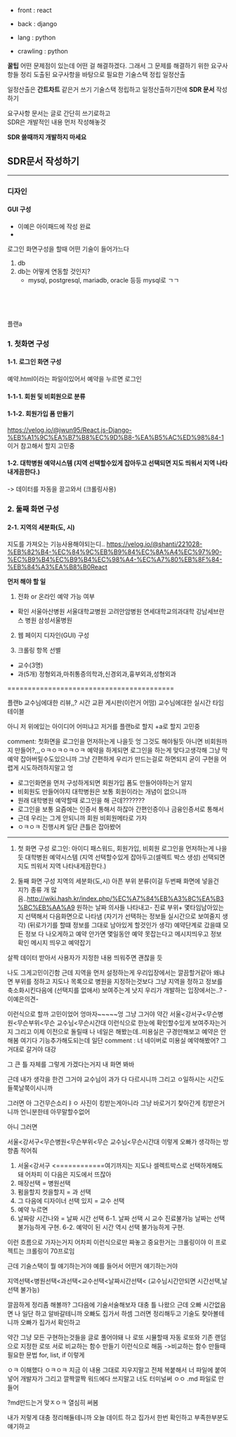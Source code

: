 * front : react
* back : django
* lang : python

* crawling : python

**꿀팁**
어떤 문제점이 있는데
어떤 걸 해결하겠다.
그래서 그 문제를 해결하기 위한 요구사항들 정리
도출된 요구사항을 바탕으로 필요한 기술스택 정립
일정산출

일정산출은 **간트차트** 같은거 쓰기
기술스택 정립하고 일정산출하기전에
**SDR 문서** 작성하기

요구사항 문서는 글로 간단히 쓰기로하고            
SDR은 개발적인 내용 먼저 작성해놓것

**SDR 쓸때까지 개발하지 마세요**

## SDR문서 작성하기
-------------
### 디자인
#### GUI 구성
- 이예은 아이패드에 작성 완료
- 



로그인 화면구성을 할때 어떤 기술이 들어가느다

1. db 
2. db는 어떻게 연동할 것인지?
   - mysql, postgresql, mariadb, oracle 등등
   mysql로 ㄱㄱ
   



<br><br><br>

플랜a
### 1. 첫화면 구성
#### 1-1. 로그인 화면 구성

예약.html이라는 파일이있어서
예약을 누르면 로그인 

#### 1-1-1. 회원 및 비회원으로 분류

#### 1-1-2. 회원가입 폼 만들기
https://velog.io/@jwun95/React.js-Django-%EB%A1%9C%EA%B7%B8%EC%9D%B8-%EA%B5%AC%ED%98%84-1
이거 참고해서 할지 고민중
#### 1-2. 대학병원 예약시스템 (지역 선택할수있게 잡아두고 선택되면 지도 띄워서 지역 나타내게끔한다.)
-> 데이터를 자동을 끌고와서 (크롤링사용)

### 2. 둘째 화면 구성
#### 2-1. 지역의 세분화(도, 시)
지도를 가져오는 기능사용해야되는디..
https://velog.io/@shanti/221028-%EB%82%B4-%EC%84%9C%EB%B9%84%EC%8A%A4%EC%97%90-%EC%B9%B4%EC%B9%B4%EC%98%A4-%EC%A7%80%EB%8F%84-%EB%84%A3%EA%B8%B0React




**먼저 해야 할 일**
1. 전화 or 온라인 예약 가능 여부
* 확인
서울아산병원
서울대학교병원
고려안암병원
연세대학교의과대학 강남세브란스 병원
삼성서울병원

2. 웹 페이지 디자인(GUI) 구성

3. 크롤링 항목 선별
- 교수(3명)
- 과(5개) 정형외과,마취통증의학과,신경외과,흉부외과,성형외과


=========================================







플랜b
교수님에대한 리뷰,,?
시간 교환 게시판(이런거 어떰)
교수님에대한 실시간 타임테이블

아니 저 위에있는 아이디어 어떠냐고
저거를 플랜b로 할지
+a로 할지 고민중



comment: 첫화면을 로그인을 먼저하는게 나을듯 엉 그것도 해야될듯 아니면 비회원까지 만들어?,,,ㅇㅋㅇㅋㅇㅋㅇㅋ 예약을 하게되면 로그인을 하는게 맞다고생각해 그냥 막 예약 잡아버릴수도있으니까 그냥 간편하게 우리가 만드는걸로 하면되지 굳이 구현을 어렵게 시도하려하지말고
엉

- 로그인화면을 먼저 구성하게되면 회원가입 폼도 만들어야하는거 알지
- 비회원도 만들어야지 대학병원은 보통 회원이라는 개념이 없으니까
- 원래 대학병원 예약할때 로그인을 해 근데???????
- 로그인을 보통 요즘에는 인증서 통해서 하잖아 간편인증이나 금융인증서로 통해서
- 근데 우리는 그게 안되니까 회원 비회원메타로 가자
- ㅇㅋㅇㅋ 진행시켜
일단 큰틀은 잡아봤어


--------------------------------------------------
1. 첫 화면 구성
로그인: 아이디 패스워드, 회원가입, 비회원 
로그인을 먼저하는게 나을듯
대학병원 예약시스템 (지역 선택할수있게 잡아두고(셀렉트 박스 생성) 선택되면 지도 띄워서 지역 나타내게끔한다.)

1. 둘째 화면 구성
지역의 세분화(도,시)
아픈 부위 분류(이걸 두번째 화면에 넣을건지?)
종류 개 많음..http://wiki.hash.kr/index.php/%EC%A7%84%EB%A3%8C%EA%B3%BC%EB%AA%A9
원하는 날짜
의사들 나타내고- 진료 부위+ 몇타임남아있는지
선택해서 다음화면으로 나타냄 
(자기가 선택하는 정보들 실시간으로 보여줄지 생각)
(뒤로가기를 할떄 정보를 그대로 남아있게 할것인가 생각)
예약단계로 갔을떄 모든 정보 다 나오게하고
예약 안가면 몇일동안 예약 못잡는다고 메시지띄우고 정보 확인 메시지 띄우고
예약잡기

살짝 데이터 받아서 사용자가 지정한 내용 띄워주면 괜찮을 듯

나도 그게고민이긴함 근데 지역을 먼저 설정하는게 우리입장에서는 깔끔할거같아
왜냐면 부위를 정하고 지도나 목록으로 병원을 지정하는것보다
그냥 지역을 정하고 정보를 축소화시킨다음에 (선택지를 없애서) 보여주는게 낫지
우리가 개발하는 입장에서는..?
-이예은의견-

이런식으로 할까 고민이었어 엉마자~~~~~엉
그냥 그거야 약간  서울<강서구<무슨병원<무슨부위<무슨 교수님<무슨시간대 이런식으로
한눈에 확인할수있게 보여주자는거지 그리고 이제 이전으로 돌릴때 
나 네일은 해봤는데..미용실은 구경만해보고 예약은 안해봄
여기다 기능추가해도되는데 일단 
comment : 너 네이버로 미용실 예약해봤어?
그거대로 갈거야 대강

그 큰 틀 자체를 그렇게 가겠다는거지
내 화면 봐바

근데 내가 생각을 한건 그거야
교수님이 과가 다 다르시니까 그리고 ㅇ일하시는 시간도 들쭉날쭉이시니까


그러면 아 그건무슨소리ㅑㅇ
사진이 킹받는게아니라
그냥 바로거기 찾아간게 킹받은거니까
언니분한테 아무말할수없어

아니 그러면

서울<강서구<무슨병원<무슨부위<무슨 교수님<무슨시간대
이렇게 오빠가 생각하는 방향좀 적어줘

1. 서울<강서구 <============여기까지는 지도나 셀렉트박스로 선택하게해도 돼 어차피 이 다음은 지도에서 뜨잖아
2. 매장선택 = 병원선택
3. 펌을할지 컷을할지 = 과 선택
4. 그 다음에 디자이너 선택 있지 = 교수 선택
5. 예약 누르면
6. 날짜랑 시간나와 = 날짜 시간 선택
6-1. 날짜 선택 시 교수 진료불가능 날짜는 선택 불가능하게 구현.
6-2. 예약이 된 시간 역시 선택 불가능하게 구현.

이런 흐름으로 가자는거지
어차피 이런식으로만 짜놓고
중요한거는 크롤링이야
이 프로젝트는 크롤링이 70프로임

근데 기술스택이 뭘 얘기하는거야
예를 들어서 어떤거 얘기하는거야


지역선택<병원선택<과선택<교수선택<날짜시간선택< (교수님시간안되면 시간선택,날선택 불가능)


깔끔하게 정리좀 해볼까?
그다음에 기술서술해보자
대충 틀 나왔으 근데 오빠 시간없음면 나 일단 하고 알바갈테니까
오빠도 집가서 하셈
그러면 정리해두고 기술도 찾아볼테니까 오빠가 집가서 확인하고

약간 그냥 모든 구현하는것들을 글로 풀어야돼 나 로또 시뮬할때
자동 로또와 기존 랜덤으로 지정한 로또 서로 비교하는 함수 만들기
이런식으로 해둠 ->비교하는 함수 만들때 필요한 문법 for, list, if 이렇게

ㅇㅋ 이해했다
ㅇㅋㅇㅋ 지금 이 내용 그대로 지우지말고 전체 복붙해서 너 파일에 붙여 넣어
개발자가 그리고 깔짝깔짝 워드에다 쓰지말고 너도 터미널써 ㅇㅇ
.md 파일로 만들어

?md만드는거 맞ㅈㅇㅋ 열심히 써봄


내가 저렇게 대충 정리해둘테니까 오늘 데이트 하고 집가서 한번 확인하고
부족한부분도 얘기하고